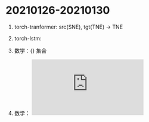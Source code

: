 # 20210126-20210130

1. torch-tranformer: src(SNE), tgt(TNE) -> TNE

2. torch-lstm: 

3. 数学：{} 集合

4. 数学：
   ![](https://latex.codecogs.com/svg.latex?y%3Dx%5E2)
